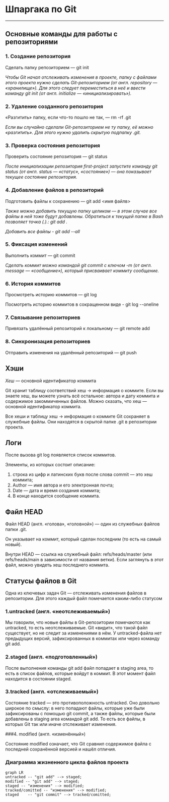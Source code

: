 # Шпаргака по Git
---
## Основные команды для работы с репозиториями
### 1. Создание репозитория
Сделать папку репозиторием — git init

_Чтобы Git начал отслеживать изменения в проекте, папку с файлами этого проекта нужно сделать Git-репозиторием (от англ. repository — «хранилище»). Для этого следует переместиться в неё и ввести команду git init (от англ. initialize — «инициализировать»)._

### 2. Удаление созданного репозитория
«Разгитить» папку, если что-то пошло не так, — rm -rf .git

_Если вы случайно сделали Git-репозиторием не ту папку, её можно «разгитить». Для этого нужно удалить скрытую подпапку .git._

### 3. Проверка состояния репозитория
Проверить состояние репозитория — git status

_После инициализации репозитория first-project запустите команду git status (от англ. status — «статус», «состояние») — она показывает текущее состояние репозитория._

### 4. Добавление файлов в репозиторий
Подготовить файлы к сохранению — git add <имя файлв>

_Также можно добавить текущую папку целиком — в этом случае все файлы в ней тоже будут добавлены. Обратиться к текущей папке в Bash позволяет точка (.).: git add ._

 _Добавить все файлы - git add --all_
 
### 5. Фиксация изменений
Выполнить коммит — git commit


_Сделать коммит можно командой git commit c ключом -m (от англ. message — «сообщение»), который присваивает коммиту сообщение._

### 6. История коммитов
Просмотреть историю коммитов — git log

Посмотреть историю коммитов в сокращенном виде - git log --oneline

### 7. Связывание репозиториев
Привязать удалённый репозиторий к локальному — git remote add

### 8. Синхронизация репозиториев
Отправить изменения на удалённый репозиторий — git push

## Хэши
_Хеш_ — основной идентификатор коммита

Git хранит таблицу соответствий хеш → информация о коммите. Если вы знаете хеш, вы можете узнать всё остальное: автора и дату коммита и содержимое закоммиченных файлов. Можно сказать, что хеш — основной идентификатор коммита.

Все хеши и таблицу хеш → информация о коммите Git сохраняет в служебные файлы. Они находятся в скрытой папке .git в репозитории проекта.

## Логи
После вызова git log появляется список коммитов.

Элементы, из которых состоит описание:
1. строка из цифр и латинских букв после слова commit — это хеш коммита;
2. Author — имя автора и его электронная почта;
3. Date — дата и время создания коммита;
4. В конце находится сообщение коммита.

## Файл HEAD
Файл HEAD (англ. «голова», «головной») — один из служебных файлов папки .git. 

Он указывает на коммит, который сделан последним (то есть на самый новый).

Внутри HEAD — ссылка на служебный файл: refs/heads/master (или refs/heads/main в зависимости от названия ветки). Если заглянуть в этот файл, можно увидеть хеш последнего коммита.

## Статусы файлов в Git
Одна из ключевых задач Git — отслеживать изменения файлов в репозитории. Для этого каждый файл помечается каким-либо статусом

### 1.untracked (англ. «неотслеживаемый»)

Мы говорили, что новые файлы в Git-репозитории помечаются как untracked, то есть неотслеживаемые. Git «видит», что такой файл существует, но не следит за изменениями в нём. У untracked-файла нет предыдущих версий, зафиксированных в коммитах или через команду git add.

### 2.staged (англ. «подготовленный»)

После выполнения команды git add файл попадает в staging area, то есть в список файлов, которые войдут в коммит. В этот момент файл находится в состоянии staged.

### 3.tracked (англ. «отслеживаемый»)

Состояние tracked — это противоположность untracked. Оно довольно широкое по смыслу: в него попадают файлы, которые уже были зафиксированы с помощью git commit, а также файлы, которые были добавлены в staging area командой git add. То есть все файлы, в которых Git так или иначе отслеживает изменения.

###4. modified (англ. «изменённый»)

Состояние modified означает, что Git сравнил содержимое файла с последней сохранённой версией и нашёл отличия.

### Диаграмма жизненного цикла файлов проекта

```mermaid
graph LR
untracked -- "git add" --> staged;
modified -- "git add" --> staged;
staged -- "изменения" --> modified;
tracked/comitted -- "изменения" --> modified;
staged    -- "git commit" --> tracked/comitted;
```


 
